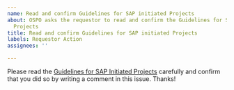 ```yaml
---
name: Read and confirm Guidelines for SAP initiated Projects
about: OSPO asks the requestor to read and confirm the Guidelines for SAP initiated
  Projects
title: Read and confirm Guidelines for SAP initiated Projects
labels: Requestor Action
assignees: ''

---
```


Please read the [Guidelines for SAP Initiated Projects](https://wiki.one.int.sap/wiki/display/ospodocs/Guidelines+for+SAP-initiated+Open+Source+Projects) carefully and confirm that you did so by writing a comment in this issue.
Thanks!
